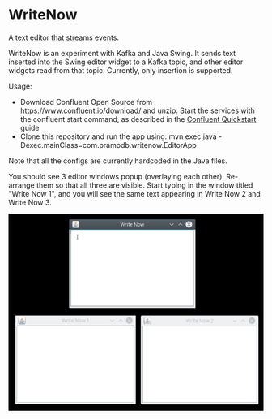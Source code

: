 # WriteNow
A text editor that streams events.

WriteNow is an experiment with Kafka and Java Swing. It sends text inserted into the Swing editor widget to a Kafka topic, and other editor widgets read from that topic. Currently, only insertion is supported.

Usage:
- Download Confluent Open Source from https://www.confluent.io/download/ and unzip. Start the services with the confluent start command, as described in the [Confluent Quickstart](https://docs.confluent.io/current/quickstart.html) guide
- Clone this repository and run the app using:
mvn exec:java -Dexec.mainClass=com.pramodb.writenow.EditorApp

Note that all the configs are currently hardcoded in the Java files.

You should see 3 editor windows popup (overlaying each other). Re-arrange them so that all three are visible. Start typing in the window titled "Write Now 1", and you will see the same text appearing in Write Now 2 and Write Now 3.


![Screencast of WriteNow](write-now-screencast.gif?raw=true "WriteNow in Action")
